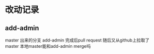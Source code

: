 # 改动记录
## add-admin
master 出来的分支 add-admin
完成后pull request
随后又从github上拉取了master
本地master能和add-admin merge吗